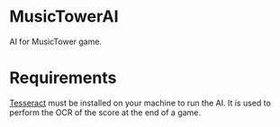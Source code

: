 # MusicTowerAI
AI for MusicTower game.

# Requirements
[Tesseract](https://github.com/tesseract-ocr/tesseract) must be installed on your machine to run the AI. It is used
to perform the OCR of the score at the end of a game.
